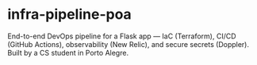 # infra-pipeline-poa
End-to-end DevOps pipeline for a Flask app — IaC (Terraform), CI/CD (GitHub Actions), observability (New Relic), and secure secrets (Doppler). Built by a CS student in Porto Alegre.
